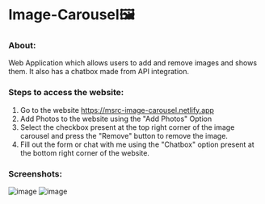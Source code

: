 # Image-Carousel🖼️

### About:
Web Application which allows users to add and remove images and shows them. It also has a chatbox made from API integration.

### Steps to access the website:
1. Go to the website <a href="https://msrc-image-carousel.netlify.app">https://msrc-image-carousel.netlify.app</a>
2. Add Photos to the website using the "Add Photos" Option
3. Select the checkbox present at the top right corner of the image carousel and press the "Remove" button to remove the image.
4. Fill out the form or chat with me using the "Chatbox" option present at the bottom right corner of the website.

### Screenshots:

![image](https://github.com/SriramChowdaryMogalapu/image-carousel/assets/103817400/16fb828c-ad91-49f8-8e2f-da45e9e08d54)
![image](https://github.com/SriramChowdaryMogalapu/image-carousel/assets/103817400/b401d9f3-1af7-474d-bdf8-f03aa8210f80)
